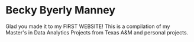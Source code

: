 # Becky Byerly Manney

Glad you made it to my FIRST WEBSITE!
This is a compilation of my Master's in Data Analytics Projects from Texas A&M
and personal projects.
